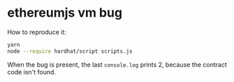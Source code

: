 # ethereumjs vm bug

How to reproduce it:

```sh
yarn
node --require hardhat/script scripts.js
```

When the bug is present, the last `console.log` prints 2, because the contract code isn't found.